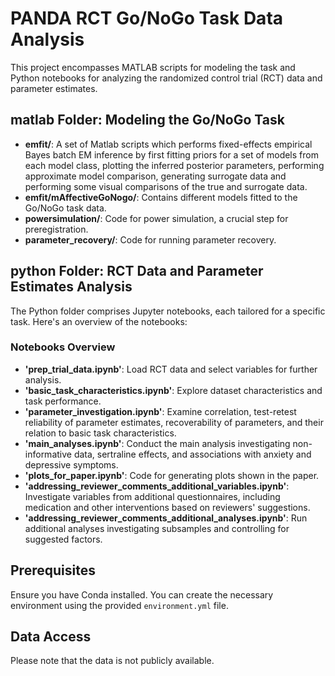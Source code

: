 # PANDA RCT Go/NoGo Task Data Analysis

This project encompasses MATLAB scripts for modeling the task and Python notebooks for analyzing the randomized control trial (RCT) data and parameter estimates.

## matlab Folder: Modeling the Go/NoGo Task
- **emfit/**: A set of Matlab scripts which performs fixed-effects empirical Bayes batch EM inference by first fitting priors for a set of models from each model class, plotting the inferred posterior parameters, performing approximate model comparison, generating surrogate data and performing some visual comparisons of the true and surrogate data.
- **emfit/mAffectiveGoNogo/**: Contains different models fitted to the Go/NoGo task data.
- **powersimulation/**: Code for power simulation, a crucial step for preregistration.
- **parameter_recovery/**: Code for running parameter recovery.

## python Folder: RCT Data and Parameter Estimates Analysis

The Python folder comprises Jupyter notebooks, each tailored for a specific task. Here's an overview of the notebooks:

### Notebooks Overview

- **'prep_trial_data.ipynb'**: Load RCT data and select variables for further analysis.
- **'basic_task_characteristics.ipynb'**: Explore dataset characteristics and task performance.
- **'parameter_investigation.ipynb'**: Examine correlation, test-retest reliability of parameter estimates, recoverability of parameters, and their relation to basic task characteristics.
- **'main_analyses.ipynb'**: Conduct the main analysis investigating non-informative data, sertraline effects, and associations with anxiety and depressive symptoms.
- **'plots_for_paper.ipynb'**: Code for generating plots shown in the paper.
- **'addressing_reviewer_comments_additional_variables.ipynb'**: Investigate variables from additional questionnaires, including medication and other interventions based on reviewers' suggestions.
- **'addressing_reviewer_comments_additional_analyses.ipynb'**: Run additional analyses investigating subsamples and controlling for suggested factors.

## Prerequisites

Ensure you have Conda installed. You can create the necessary environment using the provided `environment.yml` file.

## Data Access

Please note that the data is not publicly available.
